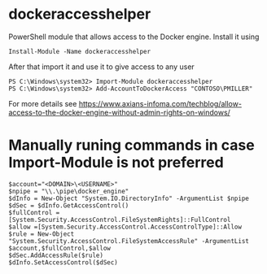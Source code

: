 # dockeraccesshelper

PowerShell module that allows access to the Docker engine. Install it using 

```
Install-Module -Name dockeraccesshelper
```

After that import it and use it to give access to any user

```
PS C:\Windows\system32> Import-Module dockeraccesshelper
PS C:\Windows\system32> Add-AccountToDockerAccess "CONTOSO\PMILLER"
```

For more details see https://www.axians-infoma.com/techblog/allow-access-to-the-docker-engine-without-admin-rights-on-windows/


# Manually runing commands in case Import-Module is not preferred 

```
$account="<DOMAIN>\<USERNAME>"
$npipe = "\\.\pipe\docker_engine"                                                                                 
$dInfo = New-Object "System.IO.DirectoryInfo" -ArgumentList $npipe                                               
$dSec = $dInfo.GetAccessControl()                                                                                 
$fullControl =[System.Security.AccessControl.FileSystemRights]::FullControl                                       
$allow =[System.Security.AccessControl.AccessControlType]::Allow                                                  
$rule = New-Object "System.Security.AccessControl.FileSystemAccessRule" -ArgumentList $account,$fullControl,$allow
$dSec.AddAccessRule($rule)                                                                                        
$dInfo.SetAccessControl($dSec)
```
